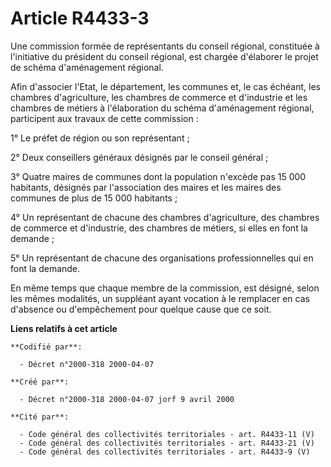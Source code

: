 # Article R4433-3

Une commission formée de représentants du conseil régional, constituée à l'initiative du président du conseil régional, est
chargée d'élaborer le projet de schéma d'aménagement régional.

Afin d'associer l'Etat, le département, les communes et, le cas échéant, les chambres d'agriculture, les chambres de commerce
et d'industrie et les chambres de métiers à l'élaboration du schéma d'aménagement régional, participent aux travaux de cette
commission :

1° Le préfet de région ou son représentant ;

2° Deux conseillers généraux désignés par le conseil général ;

3° Quatre maires de communes dont la population n'excède pas 15 000 habitants, désignés par l'association des maires et les
maires des communes de plus de 15 000 habitants ;

4° Un représentant de chacune des chambres d'agriculture, des chambres de commerce et d'industrie, des chambres de métiers,
si elles en font la demande ;

5° Un représentant de chacune des organisations professionnelles qui en font la demande.

En même temps que chaque membre de la commission, est désigné, selon les mêmes modalités, un suppléant ayant vocation à le
remplacer en cas d'absence ou d'empêchement pour quelque cause que ce soit.

**Liens relatifs à cet article**

	**Codifié par**:

	  - Décret n°2000-318 2000-04-07

	**Créé par**:

	  - Décret n°2000-318 2000-04-07 jorf 9 avril 2000

	**Cité par**:

	  - Code général des collectivités territoriales - art. R4433-11 (V)
	  - Code général des collectivités territoriales - art. R4433-21 (V)
	  - Code général des collectivités territoriales - art. R4433-9 (V)
